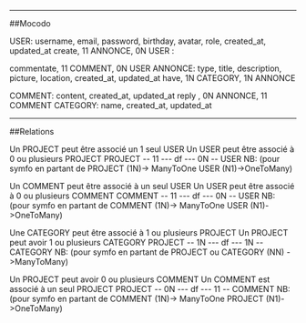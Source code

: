 ---------------------------------------------------------------------------------------------------------
##Mocodo

USER: username, email, password, birthday, avatar, role, created_at, updated_at
create, 11 ANNONCE, 0N USER
:

commentate, 11 COMMENT, 0N USER
ANNONCE: type, title, description, picture, location, created_at, updated_at
have, 1N CATEGORY, 1N ANNONCE

COMMENT: content, created_at, updated_at
reply , 0N ANNONCE, 11 COMMENT
CATEGORY: name, created_at, updated_at

---------------------------------------------------------------------------------------------------------

##Relations

Un PROJECT peut être associé un 1 seul USER 
Un USER peut être associé à 0 ou plusieurs PROJECT
PROJECT -- 11 --- df --- 0N -- USER
NB: (pour symfo en partant de PROJECT (1N)-> ManyToOne
USER (N1)->OneToMany)

Un COMMENT peut être associé à un seul USER
Un USER peut être associé à 0 ou plusieurs COMMENT
COMMENT -- 11 --- df --- 0N -- USER
NB: (pour symfo en partant de COMMENT (1N)-> ManyToOne
USER (N1)->OneToMany)

Une CATEGORY peut être associé à 1 ou plusieurs PROJECT
Un PROJECT peut avoir 1 ou plusieurs CATEGORY
PROJECT -- 1N --- df --- 1N -- CATEGORY
NB: (pour symfo en partant de PROJECT ou CATEGORY (NN) ->ManyToMany)

Un PROJECT peut avoir 0 ou plusieurs COMMENT
Un COMMENT est associé à un seul PROJECT
PROJECT -- 0N --- df --- 11 -- COMMENT
NB: (pour symfo en partant de COMMENT (1N)-> ManyToOne
PROJECT (N1)->OneToMany)

